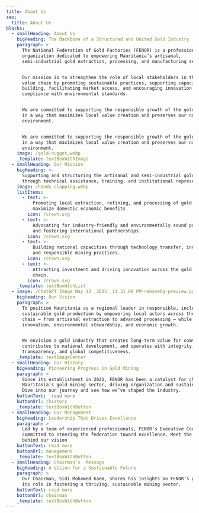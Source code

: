 ```yaml
---
title: About Us
seo:
  title: About Us
blocks:
  - smallHeading: About Us
    bigHeading: The Backbone of a Structured and United Gold Industry
    paragraph: >
      The National Federation of Gold Factories (FENOR) is a professional
      organization dedicated to empowering Mauritania’s artisanal,
      semi-industrial gold extraction, processing, and manufacturing sectors.


      Our mission is to strengthen the role of local stakeholders in the gold
      value chain by promoting sustainable practices, supporting capacity
      building, facilitating market access, and encouraging innovation and
      compliance with environmental standards.


      We are committed to supporting the responsible growth of the gold industry
      in a way that maximizes local value creation and preserves our natural
      environment.


      We are committed to supporting the responsible growth of the gold industry
      in a way that maximizes local value creation and preserves our natural
      environment.
    image: /gold-nugget.webp
    _template: textBoxWithImage
  - smallHeading: Our Mission
    bigHeading: >-
      Supporting and structuring the artisanal and semi-industrial gold sectors
      through technical assistance, training, and institutional representation.
    image: /hands clapping.webp
    listItems:
      - text: >-
          Promoting local extraction, refining, and processing of gold to
          maximize domestic economic benefits
        icon: /crown.svg
      - text: >-
          Advocating for industry-friendly and environmentally sound policies
          and fostering international partnerships.
        icon: /crown.svg
      - text: >-
          Building national capacities through technology transfer, innovation,
          and responsible mining practices.
        icon: /crown.svg
      - text: >-
          Attracting investment and driving innovation across the gold value
          chain.
        icon: /crown.svg
    _template: textBoxWithList
  - image: /ChatGPT_Image_May_13__2025__11_31_08_PM-removebg-preview.png
    bigHeading: Our Vision
    paragraph: >
      To position Mauritania as a regional leader in responsible, inclusive, and
      sustainable gold production by empowering local actors across the value
      chain — from artisanal extraction to advanced processing — while promoting
      innovation, environmental stewardship, and economic growth.


      We envision a gold industry that creates long-term value for communities,
      contributes to national development, and operates with integrity,
      transparency, and global competitiveness.
    _template: textImageCenter
  - smallHeading: Our History
    bigHeading: Pioneering Progress in Gold Mining
    paragraph: >
      Since its establishment in 2021, FENOR has been a catalyst for change in
      Mauritania’s gold mining sector, driving organization and sustainability.
      Dive into our journey and see how we’ve shaped the industry.
    buttonText: 'read more '
    buttonUrl: /history
    _template: textBoxWithButton
  - smallHeading: Our Management
    bigHeading: Leadership That Drives Excellence
    paragraph: >
      Led by a team of experienced professionals, FENOR’s Executive Council is
      committed to steering the federation toward excellence. Meet the leaders
      behind our vision
    buttonText: read more
    buttonUrl: management
    _template: textBoxWithButton
  - smallHeading: Chairman’s  Message
    bigHeading: A Vision for a Sustainable Future
    paragraph: >
      Our Chairman, Sidi Mohamed Kaem, shares his insights on FENOR’s goals and
      its role in fostering a thriving, sustainable mining sector.
    buttonText: read more
    buttonUrl: chairman
    _template: textBoxWithButton
---
```


